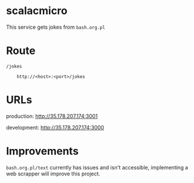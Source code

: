 # scalacmicro


This service gets jokes from `bash.org.pl`

# Route

`/jokes`

```
    http://<host>:<port>/jokes
```


# URLs

production:  http://35.178.207.174:3001

development:   http://35.178.207.174:3000


# Improvements

`bash.org.pl/text` currently has issues and isn't accessible, implementing a web scrapper will improve this project.


